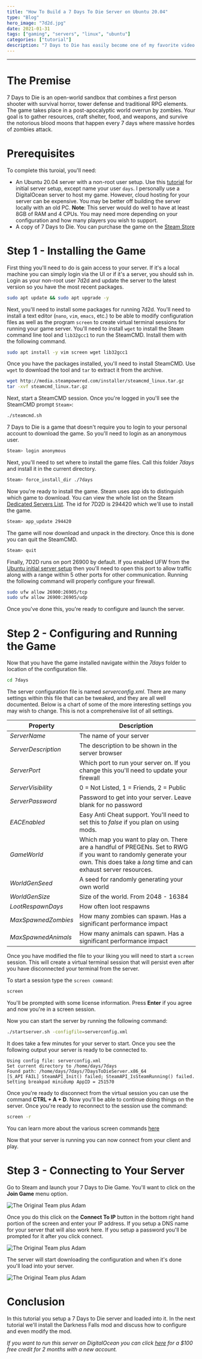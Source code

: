 ```yaml
---
title: "How To Build a 7 Days To Die Server on Ubuntu 20.04"
type: "Blog"
hero_image: "7d2d.jpg"
date: 2021-01-31
tags: ["gaming", "servers", "linux", "ubuntu"]
categories: ["tutorial"]
description: "7 Days to Die has easily become one of my favorite video games. It is essentially a cross between Minecraft and Left 4 Dead and I find it absolutely thrilling. In this tutorial you'll setup a 7D2D server on Ubuntu 20.04."
---
```


---

# The Premise
7 Days to Die  is an open-world sandbox that combines a first person shooter with survival horror, tower defense and traditional RPG elements. The game takes place in a post-apocalyptic world overrun by zombies. Your goal is to gather resources, craft shelter, food, and weapons, and survive the notorious blood moons that happen every 7 days where massive hordes of zombies attack.

# Prerequisites
To complete this turoial, you'll need:

* An Ubuntu 20.04 server with a non-root user setup. Use this [tutorial](https://www.digitalocean.com/community/tutorials/initial-server-setup-with-ubuntu-20-04) for initial server setup, except name your user `days`. I personally use a DigitalOcean server to host my game. However, cloud hosting for your server can be expensive. You may be better off building the server locally with an old PC. **Note**: This server would do well to have at least 8GB of RAM and 4 CPUs. You may need more depending on your configuration and how many players you wish to support.
* A copy of 7 Days to Die. You can purchase the game on the [Steam Store](https://store.steampowered.com/app/251570/7_Days_to_Die/)


# Step 1 - Installing the Game
First thing you'll need to do is gain access to your server. If it's a local machine you can simply login via the UI or if it's a server, you should ssh in. Login as your non-root user 7d2d and update the server to the latest version so you have the most recent packages.

```bash
sudo apt update && sudo apt upgrade -y
```

Next, you'll need to install some packages for running 7d2d. You'll need to install a text editor (`nano`, `vim`, `emacs`, etc.) to be able to modify configuration files as well as the program `screen` to create virtual terminal sessions for running your game server. You'll need to install `wget` to install the Steam command line tool and `lib32gcc1` to run the SteamCMD. Install them with the following command.

```bash
sudo apt install -y vim screen wget lib32gcc1
```

Once you have the packages installed, you'll need to install SteamCMD. Use `wget` to download the tool and `tar` to extract it from the archive.

```bash
wget http://media.steampowered.com/installer/steamcmd_linux.tar.gz
tar -xvf steamcmd_linux.tar.gz
```

Next, start a SteamCMD session. Once you're logged in you'll see the SteamCMD prompt `Steam>`:

```bash
./steamcmd.sh
```

7 Days to Die is a game that doesn't require you to login to your personal account to download the game. So you'll need to login as an anonymous user. 

```bash
Steam> login anonymous
```

Next, you'll need to set where to install the game files. Call this folder *7days* and install it in the current directory.
```bash
Steam> force_install_dir ./7days
```

Now you're ready to install the game. Steam uses app ids to distinguish which game to download. You can view the whole list on the Steam [Dedicated Servers List](https://developer.valvesoftware.com/wiki/Dedicated_Servers_List). The id for 7D2D is 294420 which we'll use to install the game.

```bash
Steam> app_update 294420
```

The game will now download and unpack in the directory. Once this is done you can quit the SteamCMD.

```bash
Steam> quit
```


Finally, 7D2D runs on port 26900 by default. If you enabled UFW from the [Ubuntu initial server setup](https://www.digitalocean.com/community/tutorials/initial-server-setup-with-ubuntu-20-04) then you'll need to open this port to allow traffic along with a range within 5 other ports for other communication. Running the following command will properly configure your firewall.

```bash
sudo ufw allow 26900:26905/tcp
sudo ufw allow 26900:26905/udp
```

Once you've done this, you're ready to configure and launch the server.

# Step 2 - Configuring and Running the Game
Now that you have the game installed navigate within the *7days* folder to location of the configuration file.

```bash
cd 7days
```

The server configuration file is named *serverconfig.xml*. There are many settings within this file that can be tweaked, and they are all well documented. Below is a chart of some of the more interesting settings you may wish to change. This is not a comprehensive list of all settings.

| Property | Description |
| -------- | ----------- |
| *ServerName* | The name of your server |
| *ServerDescription* | The description to be shown in the server browser |
| *ServerPort* | Which port to run your server on. If you change this you'll need to update your firewall |
| *ServerVisibility* | 0 = Not Listed, 1 = Friends, 2 = Public |
| *ServerPassword* | Password to get into your server. Leave blank for no password |
| *EACEnabled* | Easy Anti Cheat support. You'll need to set this to *false* if you plan on using mods. |
| *GameWorld* | Which map you want to play on. There are a handful of PREGENs. Set to RWG if you want to randomly generate your own. This does take a _long_ time and can exhaust server resources.|
| *WorldGenSeed* | A seed for randomly generating your own world |
| *WorldGenSize* | Size of the world. From 2048 - 16384 |
| *LootRespawnDays* | How often loot respawns |
| *MaxSpawnedZombies* | How many zombies can spawn. Has a significant performance impact |
| *MaxSpawnedAnimals* | How many animals can spawn. Has a significant performance impact |

Once you have modified the file to your liking you will need to start a `screen` session. This will create a virtual terminal session that will persist even after you have disconnected your terminal from the server. 

To start a session type the `screen command`:

```bash
screen
```

You'll be prompted with some license information. Press **Enter** if you agree and now you're in a screen session. 

Now you can start the server by running the following command:

```bash
./startserver.sh -configfile=serverconfig.xml
```

It does take a few minutes for your server to start. Once you see the following output your server is ready to be connected to.

```
Using config file: serverconfig.xml
Set current directory to /home/days/7days
Found path: /home/days/7days/7DaysToDieServer.x86_64
[S_API FAIL] SteamAPI_Init() failed; SteamAPI_IsSteamRunning() failed.
Setting breakpad minidump AppID = 251570
```

Once you're ready to disconnect from the virtual session you can use the command **CTRL + A + D**. Now you'll be able to continue doing things on the server. Once you're ready to reconnect to the session use the command:

```bash
screen -r
```

You can learn more about the various screen commands [here](https://www.digitalocean.com/community/tutorials/how-to-install-and-use-screen-on-an-ubuntu-cloud-server)

Now that your server is running you can now connect from your client and play.

# Step 3 - Connecting to Your Server
Go to Steam and launch your 7 Days to Die Game. You'll want to click on the **Join Game** menu option.

![The Original Team plus Adam](/img/blogs/005-7d2d/join-game.jpg)

Once you do this click on the **Connect To IP** button in the bottom right hand portion of the screen and enter your IP address. If you setup a DNS name for your server that will also work here. If you setup a password you'll be prompted for it after you click connect.

![The Original Team plus Adam](/img/blogs/005-7d2d/connect-via-ip.jpg)

The server will start downloading the configuration and when it's done you'll load into your server.

![The Original Team plus Adam](/img/blogs/005-7d2d/game-start.jpg)


# Conclusion
In this tutorial you setup a 7 Days to Die server and loaded into it. In the next tutorial we'll install the Darkness Falls mod and discuss how to configure and even modify the mod.

_If you want to run this server on DigitalOcean you can click [here](https://do.co/mason) for a $100 free credit for 2 months with a new account._